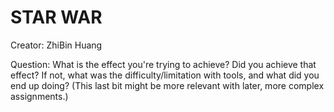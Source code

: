<h1>STAR WAR</h1>

Creator: ZhiBin Huang


Question: What is the effect you're trying to achieve? Did you achieve that effect?  If not, what was the difficulty/limitation with tools, and what did you end up doing? (This last bit might be more relevant with later, more complex assignments.) 
